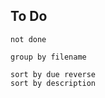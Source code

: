 
## To Do
```tasks
not done

group by filename

sort by due reverse
sort by description
```



<!--plugin doesn't work, wait until its prs are merged-->
<!--	
```toggl
SUMMARY WEEK
TITLE "Time this Week"
```



```toggl
LIST TODAY
GROUP BY PROJECT
TITLE "Time Today"
```
-->


